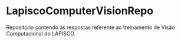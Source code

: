# LapiscoComputerVisionRepo
Repositório contendo as respostas referente ao treinamento de Visão Computacional do LAPISCO.
